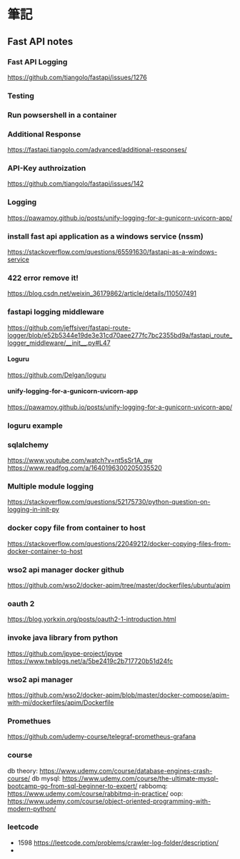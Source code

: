 # 筆記

## Fast API notes

### Fast API Logging
https://github.com/tiangolo/fastapi/issues/1276

### Testing

### Run powsershell in a container

### Additional Response
https://fastapi.tiangolo.com/advanced/additional-responses/

### API-Key authroization
https://github.com/tiangolo/fastapi/issues/142

### Logging
https://pawamoy.github.io/posts/unify-logging-for-a-gunicorn-uvicorn-app/

### install fast api application as a windows service (nssm)
https://stackoverflow.com/questions/65591630/fastapi-as-a-windows-service

### 422 error remove it!
https://blog.csdn.net/weixin_36179862/article/details/110507491


### fastapi logging middleware ###
https://github.com/jeffsiver/fastapi-route-logger/blob/e52b5344e19de3e31cd70aee277fc7bc2355bd9a/fastapi_route_logger_middleware/__init__.py#L47
#### Loguru ####
https://github.com/Delgan/loguru
#### unify-logging-for-a-gunicorn-uvicorn-app ####
https://pawamoy.github.io/posts/unify-logging-for-a-gunicorn-uvicorn-app/
### loguru example ###

### sqlalchemy
https://www.youtube.com/watch?v=nt5sSr1A_qw
https://www.readfog.com/a/1640196300205035520
### Multiple module logging ###
https://stackoverflow.com/questions/52175730/python-question-on-logging-in-init-py

### docker copy file from container to host ###
https://stackoverflow.com/questions/22049212/docker-copying-files-from-docker-container-to-host

### wso2 api manager docker github ###
https://github.com/wso2/docker-apim/tree/master/dockerfiles/ubuntu/apim

### oauth 2 ###
https://blog.yorkxin.org/posts/oauth2-1-introduction.html


### invoke java library from python ###
https://github.com/jpype-project/jpype
https://www.twblogs.net/a/5be2419c2b717720b51d24fc

### wso2 api manager
https://github.com/wso2/docker-apim/blob/master/docker-compose/apim-with-mi/dockerfiles/apim/Dockerfile

### Promethues
https://github.com/udemy-course/telegraf-prometheus-grafana

### course
db theory: https://www.udemy.com/course/database-engines-crash-course/
db mysql: https://www.udemy.com/course/the-ultimate-mysql-bootcamp-go-from-sql-beginner-to-expert/
rabbomq: https://www.udemy.com/course/rabbitmq-in-practice/
oop: https://www.udemy.com/course/object-oriented-programming-with-modern-python/

### leetcode
* 1598 https://leetcode.com/problems/crawler-log-folder/description/
* 
